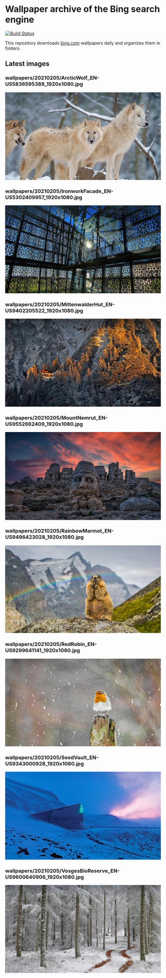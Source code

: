 # Wallpaper archive of the Bing search engine

[![Build Status](https://travis-ci.org/kijart/bing-daily-images-dl.svg?branch=wallpapers)](https://travis-ci.org/kijart/bing-daily-images-dl)

This repository downloads [bing.com](https://www.bing.com) wallpapers daily and organizes them in folders.

## Latest images

<!-- Wallpapers -->

### wallpapers/20210205/ArcticWolf_EN-US5836595388_1920x1080.jpg

![wallpapers/20210205/ArcticWolf_EN-US5836595388_1920x1080.jpg](wallpapers/20210205/ArcticWolf_EN-US5836595388_1920x1080.jpg)

### wallpapers/20210205/IronworkFacade_EN-US5302409957_1920x1080.jpg

![wallpapers/20210205/IronworkFacade_EN-US5302409957_1920x1080.jpg](wallpapers/20210205/IronworkFacade_EN-US5302409957_1920x1080.jpg)

### wallpapers/20210205/MittenwalderHut_EN-US9402205522_1920x1080.jpg

![wallpapers/20210205/MittenwalderHut_EN-US9402205522_1920x1080.jpg](wallpapers/20210205/MittenwalderHut_EN-US9402205522_1920x1080.jpg)

### wallpapers/20210205/MountNemrut_EN-US9552662409_1920x1080.jpg

![wallpapers/20210205/MountNemrut_EN-US9552662409_1920x1080.jpg](wallpapers/20210205/MountNemrut_EN-US9552662409_1920x1080.jpg)

### wallpapers/20210205/RainbowMarmot_EN-US9496423028_1920x1080.jpg

![wallpapers/20210205/RainbowMarmot_EN-US9496423028_1920x1080.jpg](wallpapers/20210205/RainbowMarmot_EN-US9496423028_1920x1080.jpg)

### wallpapers/20210205/RedRobin_EN-US9299641141_1920x1080.jpg

![wallpapers/20210205/RedRobin_EN-US9299641141_1920x1080.jpg](wallpapers/20210205/RedRobin_EN-US9299641141_1920x1080.jpg)

### wallpapers/20210205/SeedVault_EN-US9343000928_1920x1080.jpg

![wallpapers/20210205/SeedVault_EN-US9343000928_1920x1080.jpg](wallpapers/20210205/SeedVault_EN-US9343000928_1920x1080.jpg)

### wallpapers/20210205/VosgesBioReserve_EN-US9600640906_1920x1080.jpg

![wallpapers/20210205/VosgesBioReserve_EN-US9600640906_1920x1080.jpg](wallpapers/20210205/VosgesBioReserve_EN-US9600640906_1920x1080.jpg)

